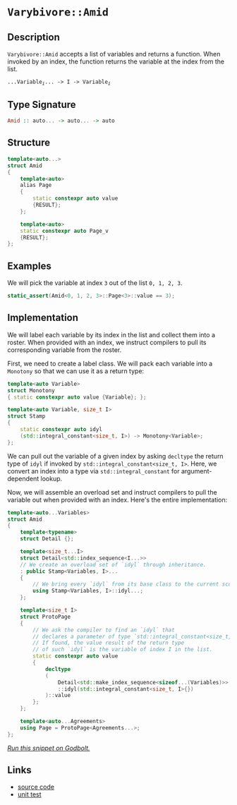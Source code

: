 <!-- Copyright 2024 Feng Mofan
SPDX-License-Identifier: Apache-2.0 -->

# `Varybivore::Amid`

## Description

`Varybivore::Amid` accepts a list of variables and returns a function. When invoked by an index, the function returns the variable at the index from the list.

<pre><code>...Variable<sub><i>i</i></sub>... -> I -> Variable<sub><i>i</i></sub></code></pre>

## Type Signature

```Haskell
Amid :: auto... -> auto... -> auto
```

## Structure

```C++
template<auto...>
struct Amid
{
    template<auto>
    alias Page
    {
        static constexpr auto value
        {RESULT};
    };

    template<auto>
    static constexpr auto Page_v
    {RESULT};
};
```

## Examples

We will pick the variable at index `3` out of the list `0, 1, 2, 3`.

```C++
static_assert(Amid<0, 1, 2, 3>::Page<3>::value == 3);
```

## Implementation

We will label each variable by its index in the list and collect them into a roster.
When provided with an index, we instruct compilers to pull its corresponding variable from the roster.

First, we need to create a label class.
We will pack each variable into a `Monotony` so that we can use it as a return type:

```C++
template<auto Variable>
struct Monotony
{ static constexpr auto value {Variable}; };

template<auto Variable, size_t I>
struct Stamp
{ 
    static constexpr auto idyl
    (std::integral_constant<size_t, I>) -> Monotony<Variable>;
};
```

We can pull out the variable of a given index by asking `decltype` the return type of `idyl` if invoked by `std::integral_constant<size_t, I>`.
Here, we convert an index into a type via `std::integral_constant` for argument-dependent lookup.

Now, we will assemble an overload set and instruct compilers to pull the variable out when provided with an index. Here's the entire implementation:

```C++
template<auto...Variables>
struct Amid
{
    template<typename>
    struct Detail {};

    template<size_t...I>
    struct Detail<std::index_sequence<I...>>
    // We create an overload set of `idyl` through inheritance.
    : public Stamp<Variables, I>...
    {
        // We bring every `idyl` from its base class to the current scope.
        using Stamp<Variables, I>::idyl...;
    };

    template<size_t I>
    struct ProtoPage
    {
        // We ask the compiler to find an `idyl` that
        // declares a parameter of type `std::integral_constant<size_t, I>`.
        // If found, the value result of the return type
        // of such `idyl` is the variable of index I in the list.
        static constexpr auto value 
        {
            decltype
            (
                Detail<std::make_index_sequence<sizeof...(Variables)>>
                ::idyl(std::integral_constant<size_t, I>{})
            )::value
        };
    };

    template<auto...Agreements>
    using Page = ProtoPage<Agreements...>;
};
```

[*Run this snippet on Godbolt.*](https://godbolt.org/#z:OYLghAFBqd5QCxAYwPYBMCmBRdBLAF1QCcAaPECAMzwBtMA7AQwFtMQByARg9KtQYEAysib0QXACx8BBAKoBnTAAUAHpwAMvAFYTStJg1DIApACYAQuYukl9ZATwDKjdAGFUtAK4sGIAMykrgAyeAyYAHI%2BAEaYxCCSAJykAA6oCoRODB7evnppGY4CoeFRLLHxkma2mPZFDEIETMQEOT5%2BgXaYDlmNzQQlkTFxCckKTS1teVy2EwNhQ%2BUjVQCUtqhexMjsHOb%2BYcjeWADUJv5uXo60hACeZ9gmGgCCewdHmKfnyOPoWFT3jxezwImBYKQMILObiYl1QxwAas08ExovQAc9xsQvA5jgBZASoIgMO7PEwAdgsx3GTEcyGOaAY40wqhSxGOMKIxwAbmIvB9yRZEcRkajMOSACJnSkSqWAwEgsEQsXnDlwoUi%2BikKl4ABemAA%2BgRjgBJdFPTHYo19MFyimnZ7HR1Upq0%2BkCJkstmq454dA3WiAp3HCA/EAgMIg4DEMT6hnUwRQjJ6w1a03%2BbArY4AWnueIJRLu53VKLR6dlpLJkv8VlJwNB4JpyuhsIAdG3i6KFGaLTinixfbaa08gwqG5DzgQbilGKxlQ8HU6e0bxZgmnRThSZdW5QvHaOlYndQaCG2W2n58PFwQsTiV2uA%2BdQ%2BGGFhVPqlABHPkMbZQ42ngEy13Y4AHoQOOAB1D5kGITBG3ZBhjlQLk4loVAmHQKlVyQqhTgANg0X1/RMAjjgIBBiA2YAEB9BgEDiQhDG2FtAydEBjhSLxUTwOlrRSKEO3oBRU3uADgIFVig0dMDII%2BaJhSMY5MBQ4gbnwwi/QDUiqEolgfQIBRjmiJglHpAwFEMzlyOgzZYMEKk0GnFjgKDLwMkUviBKREtMGEk17jDIjaAA7dxMrcsgUvPd6wPR8j0NfygKi50byNZRKKIZQmGAMUwqHKSnRkqD2QUABrMj6LdME6DiMi4RoF8EPUoKSI0CqaUkqSZKwQ5ml89kOOaWcQTZVBcMnad1KfCNMCjGM4yaBM4uTAgRLLAjnOSoMZONXD%2BC8F8tWs7leQ%2BWCFC8WgjTGiqztXTZEIm3KtsK8Cbou5AaNalrSLwSzKp5YUfJw2jXxNWjbuOa5xk2grHWpV0FuZVl2VhE7vH5FynQkrGCp6q6p2euGpIgTriaDO8mDoRMCHQMMWCYUqDTCV930wL9GF/ZbMDG08IEE3yVkAi9ybhwLNJDWnAsEWbo1oWN3UWghDxWtaHk3SshdxqSVjDHkMbJ7HwtC5KtyHTr90bKFVVPJ4o0wUFGAMs1XPc4BjiynLPnFD2MtQT2mzt2DHcEBQQoeE2zZ3J4QIAKnjhPE5AwE4/jgAVbAhDThPk%2BeVPE6T6PXh/d5PjcBlthSZ2ksBBGeP1EylBaCA%2BwHc4NC1GZjmqY5/ACkAA6hPv0z107vbOH3/CFk2ODWWhOAAVl4PwOC0UhUE4NxrGsKkNi2fkzH8HhSAITRZ7WUqQAXyQWw0SQuDJfwNAXjQzDwvCzAADk//ROEkXgWASA0B3Fea8N4cF4AoEAHdT6r1nqQOAsAYCIBABsAgnFVoUAgGgaq9BiARFnJwVQn88JZjwpIY4wBkB0ikC2MwvBMD4CIMKOmMx%2BCCBEGIdgUgZCCEUCodQcDSC6BmAAd2jCkTgPA56L2XmfdenAADylwMEg2IaQ8hlDqHHFoWYYMHhcG1T2FwFYvBYFaDWBAJAOCUg1TIFgmxdiQDACkNUGgV04hQIgNEeR0QwjNBuFI3gfjmCqUUdEbQ3RYHHxwWwQQiiGC0ECUIrA0QvDAGhLQWgUDuC8CwAzIw4gUl4Fgj0FCOS17Mm6JcHYx8ZrzyEdceSASPBYHkdePAgDcmkBUtEdImAVwFOANcIwZ81hUAMMABQ8I8CYFEYo6cK9j7sOEKIcQPCVn8LUPIkR%2BhDDGG3pYfQeBohQMgGsVAVcsg5KzD8CephLDWDMGAlSLDfLwDWF0HozgICuCmH4GYIQFhlAqPkdImQBD/LBYULIgwQUjBmF8%2BofRJieHaHoJFvQ5hwuGPERFcwoX4v6DipYeLPl722BIGRHAl6kFAbwcBxx1FkIoVQmhN89EQFwIQEgpxD4mLMWMtY9EMIjAgBfBI/gWyJH8GSSQd8zCSAIs/PCyQGn/1IIAo%2BLY8JcDwp/RIn89XXy4AvGVeE6XyPAZA6BJ8xkIOQVY1BKjLjkEoI4vBBC2CcGaCwLkZIsxMDMvsnRiQWxcFvgwphJBfR6BWZw9Z0hNlKG2UI3Q1RxFMEkbk6ltL6UKI4Mo9BlwQa%2Bv9YG4NikuBhojW1CABjbF4L5f4Mwpi7VwMsdY1Ahj7Huu7Y2kYZaA29SMNWrgHd3EjS8T4oRISAlBNIHOsJESokLtiU7BJST5GpPSZk7JC78n7KKWvfApTHDlPkVU5ANSF31PkU06MqlWk7DXh0rpx9en9MGUesIoAO18EmdM2Z8zFkLvjWs7hSbZBbMEWvdNezRkPKsEcppZzxXryue6Tgtzab3MORYZ5DLXm%2BneecmodQsguBfISoIL4SWgpmAUCF2Q0XTFSOC%2Bo9GEXkaiVi/oNHMUCBRfMUouKMUEtYwC2YxLgViZMesTYlL5MNLzVazg7JiB%2BoDUGkd7tq3htvsGblzDm0CvbRY4VcEsDxHQ%2BqgBAQw13zJGaskj8qhKvvpaoR1rbC2vMfAxBKC0EYLddg/tdivU7F9ZolgCguR0i5PppU4wo08pYXG2QCbIO8PkCm2DOgAikEzdm6Rv8aVyO80ol111cLRYobF%2BL3IkuNnGPo8LTa9hT0Ff%2Bp1Hq4ihb6/EeLKQUj6kS4kfUyWCAN00%2BQvgdAp2UBnWvJdyTj6rfCZEhwa7u1xIIJu5JJ7MBpIyWIfd3TD2FJfXkkpvGL1CKvTe7pd7GknMfTcZ97ThTvt4J%2BpQ37Cm/vtRM7KQG5kLMYGBzLEGJBQb4XlnZhWDCIfw8c05HyMP1BySBUMSGnkvLiG8tDnzai8Z%2BX8yTeggWidJdC5jNGmOcdk7TxFpPvkNAk7kKTgmOcyZpwx6TqKufib54sBj5LFPcNzRVsB6m6vHAawl5rIJWtcujWyYxbb/MrEs6Kmz1KNWALMGG/w/gF4v3vsA03ZJ9VedlxA3zMChWkEvpIBe0qF6fzfokJIj9ZVcECA0/wMuGWcG6xZsr9C7eh4d9rtYKkMjOEkEAA%3D)

## Links

- [source code](../../../../conceptrodon/descend/descend/varybivore/amid.hpp)
- [unit test](../../../../tests/unit/varybivore/amid.test.hpp)
